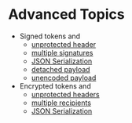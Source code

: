 Advanced Topics
===============

* Signed tokens and
    * [unprotected header](jws/unprotected_header.md)
    * [multiple signatures](jws/multiple_signatures.md)
    * [JSON Serialization](jws/json_serialization.md)
    * [detached payload](jws/detached_payload.md)
    * [unencoded payload](jws/unencoded_payload.md)
* Encrypted tokens and
    * [unprotected headers](jwe/unprotected_headers.md)
    * [multiple recipients](jwe/multiple_recipients.md)
    * [JSON Serialization](jwe/json_serialization.md)
